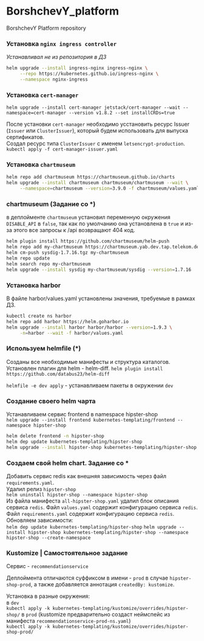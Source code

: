 # BorshchevY_platform
BorshchevY Platform repository

### Установка `nginx ingress controller`

_Устанавливал не из репозитория в ДЗ_

```bash
helm upgrade --install ingress-nginx ingress-nginx \
     --repo https://kubernetes.github.io/ingress-nginx \
     --namespace nginx-ingress
```

### Установка `cert-manager`

`helm upgrade --install cert-manager jetstack/cert-manager --wait --namespace=cert-manager --version v1.8.2 --set installCRDs=true`


После установки `cert-manager` необходимо усстановить ресурс Issuer (`Issuer` или `ClusterIssuer`), который будем использовать для выпуска сертификатов.  
Создал ресурс типа `ClusterIssuer` c именем `letsencrypt-production`.
`kubectl apply -f cert-manager-issuer.yaml`
### Установка `chartmuseum`

```bash
helm repo add chartmuseum https://chartmuseum.github.io/charts
helm upgrade --install chartmuseum chartmuseum/chartmuseum --wait \
     --namespace=chartmuseum --version=3.9.0 -f chartmuseum/values.yaml
```
### chartmuseum (Задание со *)

в деплойменте `chartmuseum` установил переменную окружения `DISABLE_API` в `false`, так как по умолчанию она установлена в `true` и из-за этого все запросы к /api возвращают 404 код. 

```bash
helm plugin install https://github.com/chartmuseum/helm-push
helm repo add my-chartmuseum https://chartmuseum.yab.dev.tap.telekom.de/
helm cm-push sysdig-1.7.16.tgz my-chartmuseum
helm repo update
helm search repo my-chartmuseum
helm upgrade --install sysdig my-chartmuseum/sysdig --version=1.7.16
```

### Установка harbor 

В файле harbor/values.yaml установлены значения, требуемые в рамках ДЗ.  

```bash
kubectl create ns harbor
helm repo add harbor https://helm.goharbor.io
helm upgrade --install harbor harbor/harbor --version=1.9.3 \
     -n=harbor --wait -f harbor/values.yaml
```

### Используем helmfile (*)

Созданы все необходимые манифесты и структура каталогов.  
Установлен плагин для helm - helm-diff.
`helm plugin install https://github.com/databus23/helm-diff`

`helmfile -e dev apply` - устанавливаем пакеты в окружении `dev`

### Создание своего helm чарта

Устанавливаем сервис frontend в namespace hipster-shop  
`helm upgrade --install frontend kubernetes-templating/frontend --namespace hipster-shop`

```bash
helm delete frontend -n hipster-shop
helm dep update kubernetes-templating/hipster-shop
helm upgrade --install hipster-shop kubernetes-templating/hipster-shop --namespace hipster-shop --create-namespace
```

### Создаем свой helm chart. Задание со *

Добавить сервис redis как внешняя зависимость через файл `requirements.yaml`.  
Удалил релиз `hipster-shop`  
`helm uninstall hipster-shop --namespace hipster-shop`  
Из файла манифеста `all-hipster-shop.yaml` удалил блок описания сервиса `redis`.
Файл `values.yaml` содержит конфигурацию сервиса `redis`.  
Файл `requirements.yaml` содержит конфигурацию сервиса `redis`.  
Обновляем зависимости:  
`helm dep update kubernetes-templating/hipster-shop`
`helm upgrade --install hipster-shop kubernetes-templating/hipster-shop --namespace hipster-shop --create-namespace`

### Kustomize | Самостоятельное задание

Сервис - `recommendationservice`

Деплоймента отличаются суффиксом в имени - `prod` в случае `hipster-shop-prod`, а также добавляется аннотация `createdBy: kustomize`.  

Установка в разные окружения:  
в `dev`  
`kubectl apply -k kubernetes-templating/kustomize/overrides/hipster-shop/`
в `prod` (kustomize предварительно создаст неймспейс из манифеста `recommendationservice-prod-ns.yaml`)    
`kubectl apply -k kubernetes-templating/kustomize/overrides/hipster-shop-prod/`

